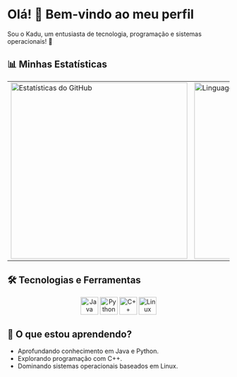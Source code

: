 # Olá! 👋 Bem-vindo ao meu perfil

Sou o Kadu, um entusiasta de tecnologia, programação e sistemas operacionais! 🚀

## 📊 Minhas Estatísticas
<table>
  <tr>
    <td>
      <img src="https://github-readme-stats.vercel.app/api?username=Blaster1Gater&show_icons=true&theme=radical" alt="Estatísticas do GitHub" width="400">
    </td>
    <td>
      <img src="https://github-readme-stats.vercel.app/api/top-langs/?username=Blaster1Gater&layout=compact&theme=radical" alt="Linguagens Mais Usadas" width="400">
    </td>
  </tr>
</table>

## 🛠️ Tecnologias e Ferramentas
<p align="center">
  <img src="https://cdn.jsdelivr.net/gh/devicons/devicon/icons/java/java-original.svg" width="40" height="40" alt="Java"/> 
  <img src="https://cdn.jsdelivr.net/gh/devicons/devicon/icons/python/python-original.svg" width="40" height="40" alt="Python"/> 
  <img src="https://cdn.jsdelivr.net/gh/devicons/devicon/icons/cplusplus/cplusplus-original.svg" width="40" height="40" alt="C++"/> 
  <img src="https://cdn.jsdelivr.net/gh/devicons/devicon/icons/linux/linux-original.svg" width="40" height="40" alt="Linux"/>
</p>

## 🌱 O que estou aprendendo?
- Aprofundando conhecimento em Java e Python.
- Explorando programação com C++.
- Dominando sistemas operacionais baseados em Linux.
